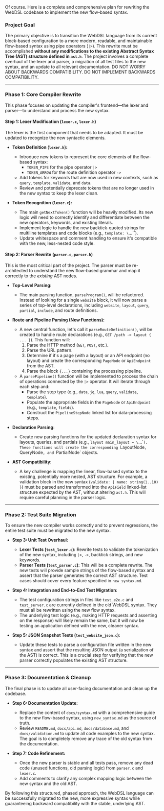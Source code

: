Of course. Here is a complete and comprehensive plan for rewriting the WebDSL codebase to implement the new flow-based syntax.

### **Project Goal**

The primary objective is to transition the WebDSL language from its current block-based configuration to a more modern, readable, and maintainable flow-based syntax using pipe operators (`|>`). This rewrite must be accomplished **without any modifications to the existing Abstract Syntax Tree (AST) structure defined in `ast.h`**. The project involves a complete overhaul of the lexer and parser, a migration of all test files to the new syntax, and an update to all relevant documentation. DO NOT WORRY ABOUT BACKWARDS COMPATIBILITY. DO NOT IMPLEMENT BACKWARDS COMPATIBILITY.

---

### **Phase 1: Core Compiler Rewrite**

This phase focuses on updating the compiler's frontend—the lexer and parser—to understand and process the new syntax.

#### **Step 1: Lexer Modification (`lexer.c`, `lexer.h`)**

The lexer is the first component that needs to be adapted. It must be updated to recognize the new syntactic elements.

* **Token Definition (`lexer.h`):**
    * Introduce new tokens to represent the core elements of the flow-based syntax:
        * `TOKEN_PIPE` for the pipe operator `|>`
        * `TOKEN_ARROW` for the route definition operator `->`
    * Add tokens for keywords that are now used in new contexts, such as `query`, `template`, `validate`, and `data`.
    * Review and potentially deprecate tokens that are no longer used in the new syntax to keep the lexer clean.

* **Token Recognition (`lexer.c`):**
    * The main `getNextToken()` function will be heavily modified. Its new logic will need to correctly identify and differentiate between the new operators, keywords, and existing literals.
    * Implement logic to handle the new backtick-quoted strings for multiline templates and code blocks (e.g., `template: \`...\``).
    * Update whitespace and comment handling to ensure it's compatible with the new, less-nested code style.

#### **Step 2: Parser Rewrite (`parser.c`, `parser.h`)**

This is the most critical part of the project. The parser must be re-architected to understand the new flow-based grammar and map it correctly to the *existing* AST nodes.

* **Top-Level Parsing:**
    * The main parsing function, `parseProgram()`, will be refactored. Instead of looking for a single `website` block, it will now parse a series of top-level declarations, including `website`, `layout`, `query`, `partial`, `include`, and route definitions.

* **Route and Pipeline Parsing (New Functions):**
    * A new central function, let's call it `parseRouteDefinition()`, will be created to handle route declarations (e.g., `GET /path -> layout { ... }`). This function will:
        1.  Parse the HTTP method (`GET`, `POST`, etc.).
        2.  Parse the URL pattern.
        3.  Determine if it's a page (with a layout) or an API endpoint (no layout) and create the corresponding `PageNode` or `ApiEndpoint` from the AST.
        4.  Parse the block `{...}` containing the processing pipeline.
    * A `parsePipeline()` function will be implemented to process the chain of operations connected by the `|>` operator. It will iterate through each step and:
        * Parse the step type (e.g., `data`, `jq`, `lua`, `query`, `validate`, `template`).
        * Populate the appropriate fields in the `PageNode` or `ApiEndpoint` (e.g., `template`, `fields`).
        * Construct the `PipelineStepNode` linked list for data-processing steps.

* **Declaration Parsing:**
    * Create new parsing functions for the updated declaration syntax for layouts, queries, and partials (e.g., `layout main_layout = \`...\``). These functions will create the corresponding `LayoutNode`, `QueryNode`, and `PartialNode` objects.

* **AST Compatibility:**
    * A key challenge is mapping the linear, flow-based syntax to the existing, potentially more nested, AST structure. For example, a validation block in the new syntax (`validate: { name: string(1..10) }`) must be parsed and transformed into the `ApiField` linked-list structure expected by the AST, without altering `ast.h`. This will require careful planning in the parser logic.

---

### **Phase 2: Test Suite Migration**

To ensure the new compiler works correctly and to prevent regressions, the entire test suite must be migrated to the new syntax.

* **Step 3: Unit Test Overhaul:**
    * **Lexer Tests (`test_lexer.c`):** Rewrite tests to validate the tokenization of the new syntax, including `|>`, `->`, backtick strings, and new keywords.
    * **Parser Tests (`test_parser.c`):** This will be a complete rewrite. The new tests will provide sample strings of the flow-based syntax and assert that the parser generates the correct AST structure. Test cases should cover every feature specified in `new_syntax.md`.

* **Step 4: Integration and End-to-End Test Migration:**
    * The test configuration strings in files like `test_e2e.c` and `test_server.c` are currently defined in the old WebDSL syntax. They must all be rewritten using the new flow syntax.
    * The underlying test logic (e.g., making HTTP requests and asserting on the response) will likely remain the same, but it will now be testing an application defined with the new, cleaner syntax.

* **Step 5: JSON Snapshot Tests (`test_website_json.c`):**
    * Update these tests to parse a configuration file written in the new syntax and assert that the resulting JSON output (a serialization of the AST) is correct. This is a crucial step for verifying that the new parser correctly populates the existing AST structure.

---

### **Phase 3: Documentation & Cleanup**

The final phase is to update all user-facing documentation and clean up the codebase.

* **Step 6: Documentation Update:**
    * Replace the content of `docs/syntax.md` with a comprehensive guide to the new flow-based syntax, using `new_syntax.md` as the source of truth.
    * Review `README.md`, `docs/api.md`, `docs/database.md`, and `docs/validation.md` to update all code examples to the new syntax. The goal is to completely remove any trace of the old syntax from the documentation.

* **Step 7: Code Refinement:**
    * Once the new parser is stable and all tests pass, remove any dead code (unused functions, old parsing logic) from `parser.c` and `lexer.c`.
    * Add comments to clarify any complex mapping logic between the new syntax and the old AST.

By following this structured, phased approach, the WebDSL language can be successfully migrated to the new, more expressive syntax while guaranteeing backward compatibility with the stable, underlying AST.